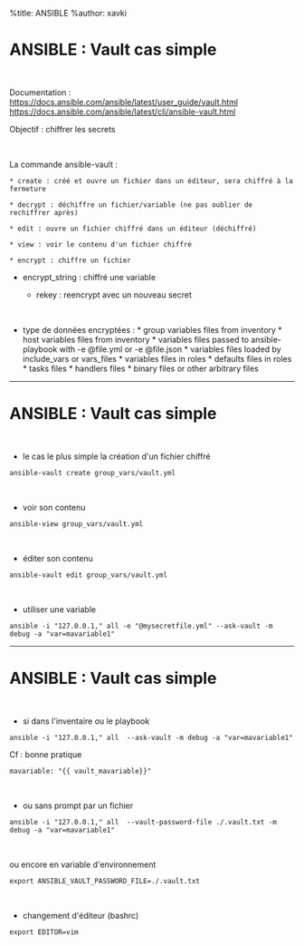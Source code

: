 %title: ANSIBLE
%author: xavki


# ANSIBLE : Vault cas simple


<br>

Documentation : https://docs.ansible.com/ansible/latest/user_guide/vault.html
https://docs.ansible.com/ansible/latest/cli/ansible-vault.html

Objectif : chiffrer les secrets

<br>

La commande ansible-vault :

	* create : créé et ouvre un fichier dans un éditeur, sera chiffré à la fermeture

	* decrypt : déchiffre un fichier/variable (ne pas oublier de rechiffrer après)

	* edit : ouvre un fichier chiffré dans un éditeur (déchiffré)

	* view : voir le contenu d'un fichier chiffré

	* encrypt : chiffre un fichier

  * encrypt_string : chiffré une variable

	* rekey : reencrypt avec un nouveau secret

	
<br>

* type de données encryptées :
       * group variables files from inventory
       * host variables files from inventory
       * variables files passed to ansible-playbook with -e @file.yml or -e @file.json
       * variables files loaded by include_vars or vars_files
       * variables files in roles
       *  defaults files in roles
       *  tasks files
       *  handlers files
       *  binary files or other arbitrary files

-------------------------------------------------------------------------------

# ANSIBLE : Vault cas simple


<br>

* le cas le plus simple la création d'un fichier chiffré

```
ansible-vault create group_vars/vault.yml
```

<br>

* voir son contenu

```
ansible-view group_vars/vault.yml
```

<br>

* éditer son contenu

```
ansible-vault edit group_vars/vault.yml
```

<br>

* utiliser une variable

```
ansible -i "127.0.0.1," all -e "@mysecretfile.yml" --ask-vault -m debug -a "var=mavariable1"
```

-------------------------------------------------------------------------------

# ANSIBLE : Vault cas simple


<br>

* si dans l'inventaire ou le playbook

```
ansible -i "127.0.0.1," all  --ask-vault -m debug -a "var=mavariable1"
```

Cf : bonne pratique 

```
mavariable: "{{ vault_mavariable}}"
```

<br>

* ou sans prompt par un fichier

```
ansible -i "127.0.0.1," all  --vault-password-file ./.vault.txt -m debug -a "var=mavariable1"
```

<br>

ou encore en variable d'environnement

```
export ANSIBLE_VAULT_PASSWORD_FILE=./.vault.txt
```

<br>

* changement d'éditeur (bashrc)

```
export EDITOR=vim
```
